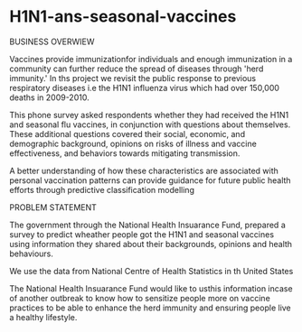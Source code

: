 # H1N1-ans-seasonal-vaccines
BUSINESS OVERWIEW

Vaccines provide immunizationfor individuals and enough immunization in a community can further reduce the spread of diseases through 'herd immunity.' In ths project we revisit the public response to previous respiratory diseases i.e the H1N1 influenza virus which had over 150,000 deaths in 2009-2010.

This phone survey asked respondents whether they had received the H1N1 and seasonal flu vaccines, in conjunction with questions about themselves. These additional questions covered their social, economic, and demographic background, opinions on risks of illness and vaccine effectiveness, and behaviors towards mitigating transmission. 

A better understanding of how these characteristics are associated with personal vaccination patterns can provide guidance for future public health efforts through predictive classification modelling

PROBLEM STATEMENT

The government through the National Health Insuarance Fund, prepared a survey to predict wheather people got the H1N1 and seasonal vaccines using information they shared about their backgrounds, opinions and health behaviours. 

We use the data from National Centre of Health Statistics in th United States

The National Health Insuarance Fund would like to usthis information incase of another outbreak to know how to sensitize people more on vaccine practices to be able to enhance the herd immunity and ensuring people live a healthy lifestyle.
